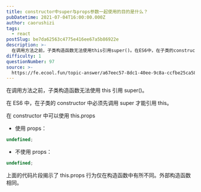 ```yaml
---
title: constructor中super与props参数一起使用的目的是什么？
pubDatetime: 2021-07-04T16:00:00.000Z
author: caorushizi
tags:
  - react
postSlug: be7da62563c4775e416ee67a5b86922e
description: >-
  在调用方法之前，子类构造函数无法使用this引用super()。在ES6中，在子类的constructor中必须先调用super才能引用this。在constructor中可以使用this.props
difficulty: 1
questionNumber: 97
source: >-
  https://fe.ecool.fun/topic-answer/a67eec57-8dc1-40ee-9c8a-ccfbe25ca58d?orderBy=updateTime&order=desc&tagId=13
---
```


在调用方法之前，子类构造函数无法使用 this 引用 super()。

在 ES6 中，在子类的 constructor 中必须先调用 super 才能引用 this。

在 constructor 中可以使用 this.props

- 使用 props：

```typescript
undefined;
```

- 不使用 props：

```typescript
undefined;
```

上面的代码片段揭示了 this.props 行为仅在构造函数中有所不同。外部构造函数相同。
